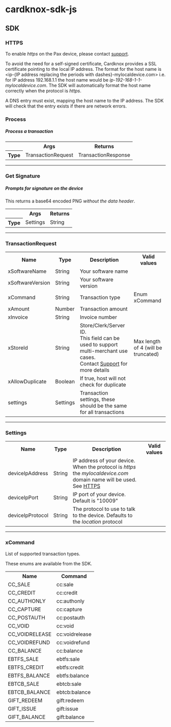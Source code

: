 # cardknox-sdk-js

## SDK

### HTTPS

To enable _https_ on the Pax device, please contact [support](mailto:support@cardkox.com).

To avoid the need for a self-signed certificate, Cardknox provides a SSL certificate pointing to the local IP address. The format for the host name is \<ip-{IP address replacing the periods with dashes}-mylocaldevice.com\> i.e. for IP address 192.168.1.1 the host name would be _ip-192-168-1-1-mylocaldevice.com_. The SDK will automatically format the host name correctly when the protocol is _https_.

A DNS entry must exist, mapping the host name to the IP address. The SDK will check that the entry exists if there are network errors.

### Process

##### Process a transaction

<table>
    <tr>
        <th></th>
        <th>Args</th>
        <th>Returns</th>
    </tr>
    <tr>
        <th>Type</th>
        <td>TransactionRequest</td>
        <td>TransactionResponse</td>
    </tr>
</table>

---

### Get Signature

##### Prompts for signature on the device

This returns a base64 encoded PNG *without the data header*.

<table>
    <tr>
        <th></th>
        <th>Args</th>
        <th>Returns</th>
    </tr>
    <tr>
        <th>Type</th>
        <td>Settings</td>
        <td>String</td>
    </tr>
</table>

---

### TransactionRequest

<table>
    <tr>
        <th>Name</th>
        <th>Type</th>
        <th>Description</th>
        <th>Valid values</th>
    </tr>
    <tr>
        <td>xSoftwareName</td>
        <td>String</td>
        <td>Your software name</td>
        <td></td>
    </tr>
    <tr>
        <td>xSoftwareVersion</td>
        <td>String</td>
        <td>Your software version</td>
        <td></td>
    </tr>
    <tr>
        <td>xCommand</td>
        <td>String</td>
        <td>Transaction type</td>
        <td>Enum xCommand</td>
    </tr>
    <tr>
        <td>xAmount</td>
        <td>Number</td>
        <td>Transaction amount</td>
        <td></td>
    </tr>
    <tr>
        <td>xInvoice</td>
        <td>String</td>
        <td>Invoice number</td>
        <td></td>
    </tr>
    <tr>
        <td>xStoreId</td>
        <td>String</td>
        <td>Store/Clerk/Server ID. <br /> This field can be used to support multi-merchant use cases.<br /> Contact <a href="https://www.cardknox.com/contact/integration-question/">Support</a> for more details</td>
        <td>Max length of 4 (will be truncated)</td>
    </tr>
    <tr>
        <td>xAllowDuplicate</td>
        <td>Boolean</td>
        <td>If true, host will not check for duplicate</td>
        <td></td>
    </tr>
    <tr>
        <td>settings</td>
        <td>Settings</td>
        <td>Transaction settings, these should be the same for all transactions</td>
        <td></td>
    </tr>
</table>
</table>

---

### Settings

<table>
    <tr>
        <th>Name</th>
        <th>Type</th>
        <th>Description</th>
        <th>Valid values</th>
    </tr>
    <!-- <tr>
        <td>deviceName</td>
        <td>String</td>
        <td>Name of your device. Only Pax devices are supported</td>
        <td></td>
    </tr> -->
    <tr>
        <td>deviceIpAddress</td>
        <td>String</td>
        <td>IP address of your device. When the protocol is <em>https</em> the <em>mylocaldevice.com</em> domain name will be used. See <a href="#HTTPS">HTTPS</a></td>
        <td></td>
    </tr>
    <tr>
        <td>deviceIpPort</td>
        <td>String</td>
        <td>IP port of your device. Default is "10009"</td>
        <td></td>
    </tr>
    <!-- <tr>
        <td>deviceSerialNumber</td>
        <td>String</td>
        <td>Device serial number. Required <strong>if</strong> deviceIpAddress is not provided</td>
        <td></td>
    </tr> -->
    <tr>
        <td>deviceIpProtocol</td>
        <td>String</td>
        <td>The protocol to use to talk to the device. Defaults to the <em>location</em> protocol</td>
        <td></td>
    </tr>
</table>

---

### xCommand

List of supported transaction types.

These enums are available from the SDK.

<table>
    <tr>
        <th>Name</th>
        <th>Command</th>
    </tr>
    <tr>
        <td>CC_SALE</td>
        <td>cc:sale</td>
    </tr>
    <tr>
        <td>CC_CREDIT</td>
        <td>cc:credit</td>
    </tr>
    <tr>
        <td>CC_AUTHONLY</td>
        <td>cc:authonly</td>
    </tr>
    <tr>
        <td>CC_CAPTURE</td>
        <td>cc:capture</td>
    </tr>
    <tr>
        <td>CC_POSTAUTH</td>
        <td>cc:postauth</td>
    </tr>
    <tr>
        <td>CC_VOID</td>
        <td>cc:void</td>
    </tr>
    <tr>
        <td>CC_VOIDRELEASE</td>
        <td>cc:voidrelease</td>
    </tr>
    <tr>
        <td>CC_VOIDREFUND</td>
        <td>cc:voidrefund</td>
    </tr>
    <tr>
        <td>CC_BALANCE</td>
        <td>cc:balance</td>
    </tr>
    <tr>
        <td>EBTFS_SALE</td>
        <td>ebtfs:sale</td>
    </tr>
    <tr>
        <td>EBTFS_CREDIT</td>
        <td>ebtfs:credit</td>
    </tr>
    <tr>
        <td>EBTFS_BALANCE</td>
        <td>ebtfs:balance</td>
    </tr>
    <tr>
        <td>EBTCB_SALE</td>
        <td>ebtcb:sale</td>
    </tr>
    <tr>
        <td>EBTCB_BALANCE</td>
        <td>ebtcb:balance</td>
    </tr>
    <tr>
        <td>GIFT_REDEEM</td>
        <td>gift:redeem</td>
    </tr>
    <tr>
        <td>GIFT_ISSUE</td>
        <td>gift:issue</td>
    </tr>
    <tr>
        <td>GIFT_BALANCE</td>
        <td>gift:balance</td>
    </tr>
</table>
